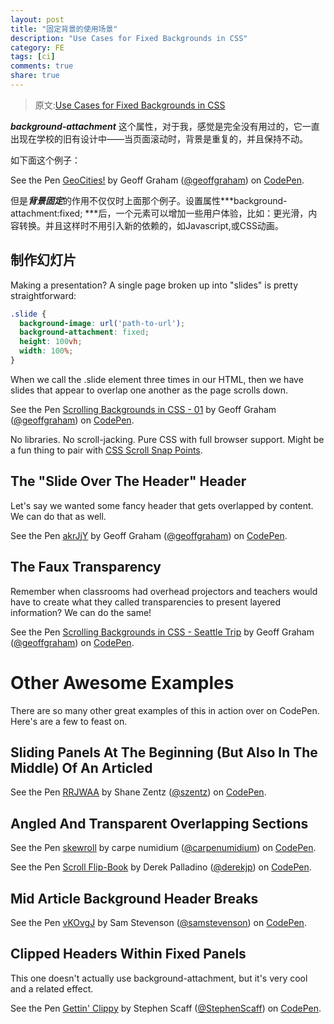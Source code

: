 ```yaml
---
layout: post
title: "固定背景的使用场景"
description: "Use Cases for Fixed Backgrounds in CSS"
category: FE 
tags: [ci]
comments: true
share: true
---
```

> 原文:[Use Cases for Fixed Backgrounds in CSS](https://css-tricks.com/use-cases-fixed-backgrounds-css/)

***background-attachment*** 这个属性，对于我，感觉是完全没有用过的，它一直出现在学校的旧有设计中——当页面滚动时，背景是重复的，并且保持不动。

如下面这个例子：

<p data-height="400" data-theme-id="0" data-slug-hash="QEPQqp" data-default-tab="result" data-user="geoffgraham" data-embed-version="2" class="codepen">See the Pen <a href="http://codepen.io/geoffgraham/pen/QEPQqp/">GeoCities!</a> by Geoff Graham (<a href="http://codepen.io/geoffgraham">@geoffgraham</a>) on <a href="http://codepen.io">CodePen</a>.</p>

但是***背景固定***的作用不仅仅时上面那个例子。设置属性***background-attachment:fixed; ***后，一个元素可以增加一些用户体验，比如：更光滑，内容转换。并且这样时不用引入新的依赖的，如Javascript,或CSS动画。

## 制作幻灯片

Making a presentation? A single page broken up into "slides" is pretty straightforward:

```css
.slide {
  background-image: url('path-to-url');
  background-attachment: fixed;
  height: 100vh;
  width: 100%;
}
```

When we call the .slide element three times in our HTML, then we have slides that appear to overlap one another as the page scrolls down.

<p data-height="400" data-theme-id="0" data-slug-hash="NAEXyg" data-default-tab="result" data-user="geoffgraham" data-embed-version="2" class="codepen">See the Pen <a href="http://codepen.io/geoffgraham/pen/NAEXyg/">Scrolling Backgrounds in CSS - 01</a> by Geoff Graham (<a href="http://codepen.io/geoffgraham">@geoffgraham</a>) on <a href="http://codepen.io">CodePen</a>.</p>

No libraries. No scroll-jacking. Pure CSS with full browser support. Might be a fun thing to pair with [CSS Scroll Snap Points](https://css-tricks.com/introducing-css-scroll-snap-points/).

## The "Slide Over The Header" Header

Let's say we wanted some fancy header that gets overlapped by content. We can do that as well.

<p data-height="400" data-theme-id="0" data-slug-hash="akrJjY" data-default-tab="result" data-user="geoffgraham" data-embed-version="2" class="codepen">See the Pen <a href="http://codepen.io/geoffgraham/pen/akrJjY/">akrJjY</a> by Geoff Graham (<a href="http://codepen.io/geoffgraham">@geoffgraham</a>) on <a href="http://codepen.io">CodePen</a>.</p>

## The Faux Transparency

Remember when classrooms had overhead projectors and teachers would have to create what they called transparencies to present layered information? We can do the same!

<p data-height="400" data-theme-id="0" data-slug-hash="pbQakX" data-default-tab="result" data-user="geoffgraham" data-embed-version="2" class="codepen">See the Pen <a href="http://codepen.io/geoffgraham/pen/pbQakX/">Scrolling Backgrounds in CSS - Seattle Trip</a> by Geoff Graham (<a href="http://codepen.io/geoffgraham">@geoffgraham</a>) on <a href="http://codepen.io">CodePen</a>.</p>

# Other Awesome Examples

There are so many other great examples of this in action over on CodePen. Here's are a few to feast on.

## Sliding Panels At The Beginning (But Also In The Middle) Of An Articled

<p data-height="400" data-theme-id="0" data-slug-hash="RRJWAA" data-default-tab="result" data-user="szentz" data-embed-version="2" class="codepen">See the Pen <a href="http://codepen.io/szentz/pen/RRJWAA/">RRJWAA</a> by Shane Zentz (<a href="http://codepen.io/szentz">@szentz</a>) on <a href="http://codepen.io">CodePen</a>.</p>


## Angled And Transparent Overlapping Sections

<p data-height="400" data-theme-id="0" data-slug-hash="XKpzqb" data-default-tab="result" data-user="carpenumidium" data-embed-version="2" class="codepen">See the Pen <a href="http://codepen.io/carpenumidium/pen/XKpzqb/">skewroll</a> by carpe numidium (<a href="http://codepen.io/carpenumidium">@carpenumidium</a>) on <a href="http://codepen.io">CodePen</a>.</p>

<p data-height="400" data-theme-id="0" data-slug-hash="mHFkd" data-default-tab="result" data-user="derekjp" data-embed-version="2" class="codepen">See the Pen <a href="http://codepen.io/derekjp/pen/mHFkd/">Scroll Flip-Book</a> by Derek Palladino (<a href="http://codepen.io/derekjp">@derekjp</a>) on <a href="http://codepen.io">CodePen</a>.</p>

## Mid Article Background Header Breaks

<p data-height="400" data-theme-id="0" data-slug-hash="vKOvgJ" data-default-tab="result" data-user="samstevenson" data-embed-version="2" class="codepen">See the Pen <a href="http://codepen.io/samstevenson/pen/vKOvgJ/">vKOvgJ</a> by Sam Stevenson (<a href="http://codepen.io/samstevenson">@samstevenson</a>) on <a href="http://codepen.io">CodePen</a>.</p>

## Clipped Headers Within Fixed Panels

This one doesn't actually use background-attachment, but it's very cool and a related effect.

<p data-height="600" data-theme-id="0" data-slug-hash="WxoVBo" data-default-tab="result" data-user="StephenScaff" data-embed-version="2" class="codepen">See the Pen <a href="http://codepen.io/StephenScaff/pen/WxoVBo/">Gettin' Clippy</a> by Stephen Scaff (<a href="http://codepen.io/StephenScaff">@StephenScaff</a>) on <a href="http://codepen.io">CodePen</a>.</p>

<script async src="//assets.codepen.io/assets/embed/ei.js"></script>
